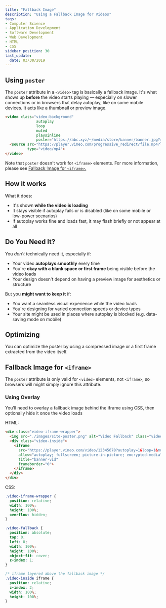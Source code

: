 ```yaml
---
title: "Fallback Image"
description: "Using a Fallback Image for Videos"
tags: 
- Computer Science
- Application Development
- Software Development
- Web Development
- HTML
- CSS
sidebar_position: 30
last_update:
  date: 03/30/2019
---
```



## Using `poster` 

The `poster` attribute in a `<video>` tag is basically a fallback image. It's what shows up **before** the video starts playing — especially on slower connections or in browsers that delay autoplay, like on some mobile devices. It acts like a thumbnail or preview image.

```html
<video class="video-background" 
              autoplay 
              loop 
              muted 
              playsinline 
              poster="https://abc.xyz/~/media/store/banner/banner.jpg?rev=12345678">
  <source src="https://player.vimeo.com/progressive_redirect/file.mp4?loc=external&amp;signature=876945321" 
          type="video/mp4">
</video>
```

Note that `poster` doesn't work for `<iframe>` elements. For more information, please see [Fallback Image for `<iframe>`.](#fallback-image-for-iframe)

## How it works 

What it does:

- It's shown **while the video is loading**
- It stays visible if autoplay fails or is disabled (like on some mobile or low-power scenarios)
- If autoplay works fine and loads fast, it may flash briefly or not appear at all

## Do You Need It?

You *don’t* technically need it, especially if:

- Your video **autoplays smoothly** every time
- You're **okay with a blank space or first frame** being visible before the video loads
- Your design doesn't depend on having a preview image for aesthetics or structure

But you **might want to keep it** if:

- You want a seamless visual experience while the video loads
- You're designing for varied connection speeds or device types
- Your site might be used in places where autoplay is blocked (e.g. data-saving mode on mobile)

## Optimizing

You can optimize the poster by using a compressed image or a first frame extracted from the video itself.


## Fallback Image for `<iframe>`

The `poster` attribute is only valid for `<video>` elements, not `<iframe>`, so browsers will might simply ignore this attribute.

### Using Overlay

You’ll need to overlay a fallback image behind the iframe using CSS, then optionally hide it once the video loads

HTML: 

```html
<div class="video-iframe-wrapper">
  <img src="./images/site-poster.png" alt="Video Fallback" class="video-fallback" />
  <div class="video-inside">
    <iframe
      src="https://player.vimeo.com/video/12345678?autoplay=1&loop=1&muted=1&background=1&title=0&byline=0&portrait=0"
      allow="autoplay; fullscreen; picture-in-picture; encrypted-media"
      title="banner-vid"
      frameborder="0">
    </iframe>
  </div>
</div>
```

CSS:

```css
.video-iframe-wrapper {
  position: relative;
  width: 100%;
  height: 100%;
  overflow: hidden;
}

.video-fallback {
  position: absolute;
  top: 0;
  left: 0;
  width: 100%;
  height: 100%;
  object-fit: cover;
  z-index: 1;
}

/* iframe layered above the fallback image */
.video-inside iframe {
  position: relative;
  z-index: 2;
  width: 100%;
  height: 100%;
}
```



